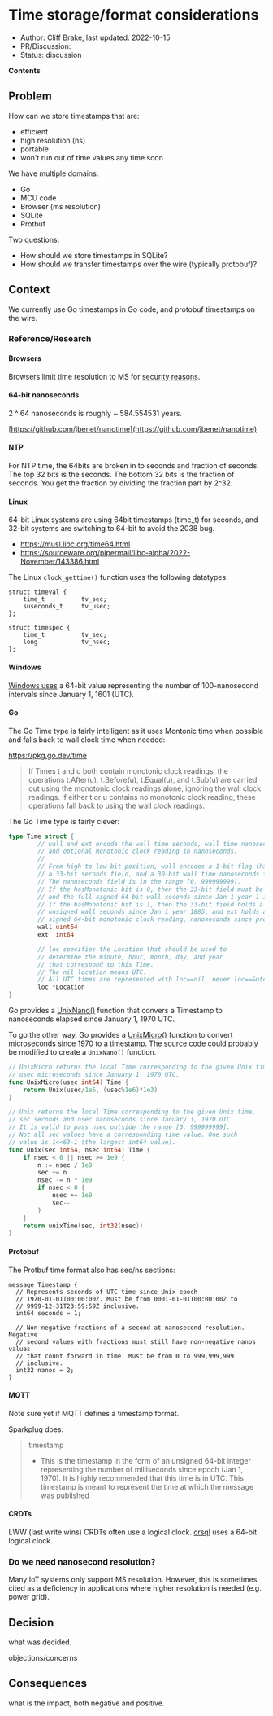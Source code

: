 # Time storage/format considerations

- Author: Cliff Brake, last updated: 2022-10-15
- PR/Discussion:
- Status: discussion

**Contents**

<!-- toc -->

## Problem

How can we store timestamps that are:

- efficient
- high resolution (ns)
- portable
- won't run out of time values any time soon

We have multiple domains:

- Go
- MCU code
- Browser (ms resolution)
- SQLite
- Protbuf

Two questions:

- How should we store timestamps in SQLite?
- How should we transfer timestamps over the wire (typically protobuf)?

## Context

We currently use Go timestamps in Go code, and protobuf timestamps on the wire.

### Reference/Research

#### Browsers

Browsers limit time resolution to MS for
[security reasons](https://community.tmpdir.org/t/high-rate-data-example-of-go-concurrency/654/4?u=cbrake).

#### 64-bit nanoseconds

2 ^ 64 nanoseconds is roughly ~ 584.554531 years.

[https://github.com/jbenet/nanotime](https://github.com/jbenet/nanotime)

#### NTP

For NTP time, the 64bits are broken in to seconds and fraction of seconds. The
top 32 bits is the seconds. The bottom 32 bits is the fraction of seconds. You
get the fraction by dividing the fraction part by 2^32.

#### Linux

64-bit Linux systems are using 64bit timestamps (time_t) for seconds, and 32-bit
systems are switching to 64-bit to avoid the 2038 bug.

- https://musl.libc.org/time64.html
- https://sourceware.org/pipermail/libc-alpha/2022-November/143386.html

The Linux `clock_gettime()` function uses the following datatypes:

```
struct timeval {
	time_t          tv_sec;
	suseconds_t     tv_usec;
};
```

```
struct timespec {
	time_t          tv_sec;
	long            tv_nsec;
};
```

#### Windows

[Windows uses](https://learn.microsoft.com/en-us/windows/win32/api/minwinbase/ns-minwinbase-filetime)
a 64-bit value representing the number of 100-nanosecond intervals since January
1, 1601 (UTC).

#### Go

The Go Time type is fairly intelligent as it uses Montonic time when possible
and falls back to wall clock time when needed:

https://pkg.go.dev/time

> If Times t and u both contain monotonic clock readings, the operations
> t.After(u), t.Before(u), t.Equal(u), and t.Sub(u) are carried out using the
> monotonic clock readings alone, ignoring the wall clock readings. If either t
> or u contains no monotonic clock reading, these operations fall back to using
> the wall clock readings.

The Go Time type is fairly clever:

```go
type Time struct {
        // wall and ext encode the wall time seconds, wall time nanoseconds,
        // and optional monotonic clock reading in nanoseconds.
        //
        // From high to low bit position, wall encodes a 1-bit flag (hasMonotonic),
        // a 33-bit seconds field, and a 30-bit wall time nanoseconds field.
        // The nanoseconds field is in the range [0, 999999999].
        // If the hasMonotonic bit is 0, then the 33-bit field must be zero
        // and the full signed 64-bit wall seconds since Jan 1 year 1 is stored in ext.
        // If the hasMonotonic bit is 1, then the 33-bit field holds a 33-bit
        // unsigned wall seconds since Jan 1 year 1885, and ext holds a
        // signed 64-bit monotonic clock reading, nanoseconds since process start.
        wall uint64
        ext  int64

        // loc specifies the Location that should be used to
        // determine the minute, hour, month, day, and year
        // that correspond to this Time.
        // The nil location means UTC.
        // All UTC times are represented with loc==nil, never loc==&utcLoc.
        loc *Location
}
```

Go provides a [UnixNano()](https://pkg.go.dev/time#Time.UnixNano) function that
convers a Timestamp to nanoseconds elapsed since January 1, 1970 UTC.

To go the other way, Go provides a
[UnixMicro()](https://pkg.go.dev/time#UnixMicro) function to convert
microseconds since 1970 to a timestamp. The
[source code](https://cs.opensource.google/go/go/+/refs/tags/go1.19.2:src/time/time.go;l=1390)
could probably be modified to create a `UnixNano()` function.

```go
// UnixMicro returns the local Time corresponding to the given Unix time,
// usec microseconds since January 1, 1970 UTC.
func UnixMicro(usec int64) Time {
	return Unix(usec/1e6, (usec%1e6)*1e3)
}

// Unix returns the local Time corresponding to the given Unix time,
// sec seconds and nsec nanoseconds since January 1, 1970 UTC.
// It is valid to pass nsec outside the range [0, 999999999].
// Not all sec values have a corresponding time value. One such
// value is 1<<63-1 (the largest int64 value).
func Unix(sec int64, nsec int64) Time {
	if nsec < 0 || nsec >= 1e9 {
		n := nsec / 1e9
		sec += n
		nsec -= n * 1e9
		if nsec < 0 {
			nsec += 1e9
			sec--
		}
	}
	return unixTime(sec, int32(nsec))
}

```

#### Protobuf

The Protbuf time format also has sec/ns sections:

```
message Timestamp {
  // Represents seconds of UTC time since Unix epoch
  // 1970-01-01T00:00:00Z. Must be from 0001-01-01T00:00:00Z to
  // 9999-12-31T23:59:59Z inclusive.
  int64 seconds = 1;

  // Non-negative fractions of a second at nanosecond resolution. Negative
  // second values with fractions must still have non-negative nanos values
  // that count forward in time. Must be from 0 to 999,999,999
  // inclusive.
  int32 nanos = 2;
}
```

#### MQTT

Note sure yet if MQTT defines a timestamp format.

Sparkplug does:

> timestamp
>
> - This is the timestamp in the form of an unsigned 64-bit integer representing
>   the number of milliseconds since epoch (Jan 1, 1970). It is highly
>   recommended that this time is in UTC. This timestamp is meant to represent
>   the time at which the message was published

#### CRDTs

LWW (last write wins) CRDTs often use a logical clock.
[crsql](https://github.com/vlcn-io/cr-sqlite) uses a 64-bit logical clock.

### Do we need nanosecond resolution?

Many IoT systems only support MS resolution. However, this is sometimes cited as
a deficiency in applications where higher resolution is needed (e.g. power
grid).

## Decision

what was decided.

objections/concerns

## Consequences

what is the impact, both negative and positive.
